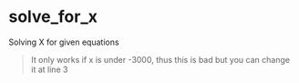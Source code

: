# solve_for_x
Solving X for given equations

> It only works if x is under -3000, thus this is bad but you can change it at line 3
